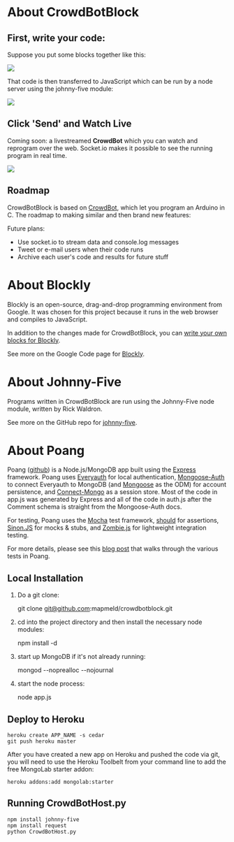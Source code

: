 # About CrowdBotBlock

## First, write your code:

Suppose you put some blocks together like this:

<img src="http://i.imgur.com/wDxAi.png"/>

That code is then transferred to JavaScript which can be run by a node server using the johnny-five module:

<img src="http://i.imgur.com/0SXPJ.png"/>

## Click 'Send' and Watch Live

Coming soon: a livestreamed <strong>CrowdBot</strong> which you can watch and reprogram over the web. Socket.io makes it possible to see the running program in real time.

<img src="http://p.twimg.com/AgwrF22CMAA5HoQ.jpg"/>

## Roadmap
CrowdBotBlock is based on [CrowdBot](https://github.com/mapmeld/CrowdBot), which let you program an Arduino in C. The roadmap to making similar and then brand new features:

Future plans:
<ul>
<li>Use socket.io to stream data and console.log messages</li>
<li>Tweet or e-mail users when their code runs</li>
<li>Archive each user's code and results for future stuff</li>
</ul>

# About Blockly

Blockly is an open-source, drag-and-drop programming environment from Google. It was chosen for this project because it runs in the web browser and compiles to JavaScript.

In addition to the changes made for CrowdBotBlock, you can [write your own blocks for Blockly](http://code.google.com/p/blockly/wiki/DefiningBlocks).

See more on the Google Code page for [Blockly](http://code.google.com/p/blockly/).

# About Johnny-Five

Programs written in CrowdBotBlock are run using the Johnny-Five node module, written by Rick Waldron.

See more on the GitHub repo for [johnny-five](https://github.com/rwldrn/johnny-five).

# About Poang

Poang ([github](https://github.com/BeyondFog/Poang)) is a Node.js/MongoDB app built using the [Express](http://expressjs.com/) framework. Poang uses [Everyauth](http://everyauth.com/) for local authentication, [Mongoose-Auth](https://github.com/bnoguchi/mongoose-auth) to connect Everyauth to MongoDB (and [Mongoose](http://mongoosejs.com/) as the ODM) for account persistence, and [Connect-Mongo](https://github.com/kcbanner/connect-mongo) as a session store. Most of the code in app.js was generated by Express and all of the code in auth.js after the Comment schema is straight from the Mongoose-Auth docs.

For testing, Poang uses the [Mocha](http://visionmedia.github.com/mocha/) test framework, [should](https://github.com/visionmedia/should.js) for assertions, [Sinon.JS](http://sinonjs.org/) for mocks & stubs, and [Zombie.js](http://zombie.labnotes.org/) for lightweight integration testing.

For more details, please see this [blog post](http://blog.beyondfog.com/?p=222) that walks through the various tests in Poang.

## Local Installation
 
1) Do a git clone:

    git clone git@github.com:mapmeld/crowdbotblock.git
    
2) cd into the project directory and then install the necessary node modules:

    npm install -d

3) start up MongoDB if it's not already running:
  
    mongod --noprealloc --nojournal
    
4) start the node process:

    node app.js

## Deploy to Heroku

    heroku create APP_NAME -s cedar
    git push heroku master

After you have created a new app on Heroku and pushed the code via git, you will need to use the Heroku Toolbelt from your command line to add the free MongoLab starter addon:

    heroku addons:add mongolab:starter
    
## Running CrowdBotHost.py

    npm install johnny-five
    npm install request
    python CrowdBotHost.py